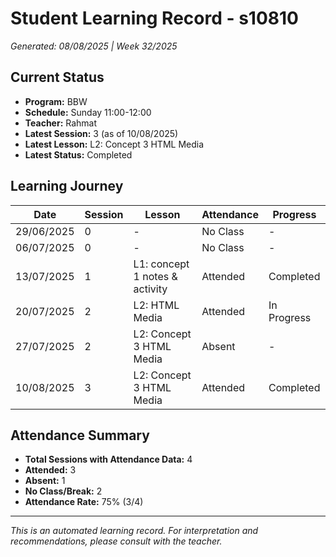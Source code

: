 # Student Learning Record - s10810
*Generated: 08/08/2025 | Week 32/2025*

## Current Status
- **Program:** BBW
- **Schedule:** Sunday 11:00-12:00  
- **Teacher:** Rahmat
- **Latest Session:** 3 (as of 10/08/2025)
- **Latest Lesson:** L2: Concept 3 HTML Media
- **Latest Status:** Completed

## Learning Journey
| Date | Session | Lesson | Attendance | Progress |
|------|---------|--------|------------|----------|
| 29/06/2025 | 0 | - | No Class | - |
| 06/07/2025 | 0 | - | No Class | - |
| 13/07/2025 | 1 | L1: concept 1 notes & activity | Attended | Completed |
| 20/07/2025 | 2 | L2: HTML Media | Attended | In Progress |
| 27/07/2025 | 2 | L2: Concept 3 HTML Media | Absent | - |
| 10/08/2025 | 3 | L2: Concept 3 HTML Media | Attended | Completed |

## Attendance Summary
- **Total Sessions with Attendance Data:** 4
- **Attended:** 3
- **Absent:** 1
- **No Class/Break:** 2
- **Attendance Rate:** 75% (3/4)

---
*This is an automated learning record. For interpretation and recommendations, please consult with the teacher.*
